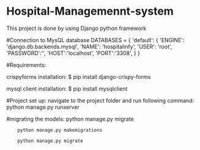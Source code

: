 # Hospital-Managemennt-system
This project is done by using Django python framework

#Connection to MysQL database
DATABASES = {
    'default': {
        'ENGINE': 'django.db.backends.mysql',
        'NAME': 'hospitalinfy',
        'USER': 'root',
        'PASSWORD':'',
        'HOST':'localhost',
        'PORT':'3308',
    }
}

#Requirements:

  crispyforms installation:
      $ pip install django-crispy-forms
   
   mysql client installation:
      $ pip install mysqlclient
      
#Project set up:
  navigate to the project folder and run following command:
          python manage.py runserver
          
  #migrating the models:
        python manage.py migrate
        
        python manage.py makemigrations
        
        python manage.py migrate
        
   
    
  
  
  
  
